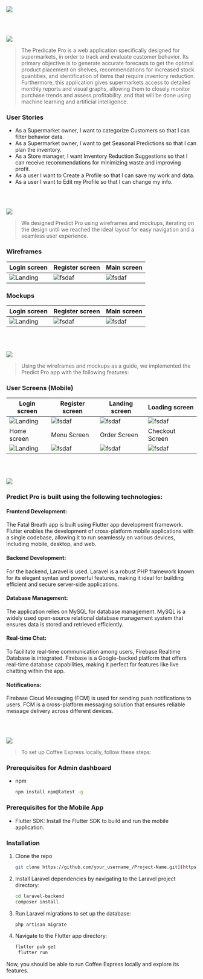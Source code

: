 <img src="./readme/title1.svg"/>

<br><br>

<!-- project philosophy -->
<img src="./readme/title2.svg"/>

> The Predicate Pro is a web application specifically designed for supermarkets, in order to track and evaluate customer behavior. Its primary objective is to generate accurate forecasts to get the optimal product placement on shelves, recommendations for increased stock quantities, and identification of items that require inventory reduction. Furthermore, this application gives supermarkets access to detailed monthly reports and visual graphs, allowing them to closely monitor purchase trends and assess profitability. and that will be done using machine learning and artificial intelligence.

### User Stories
- As a Supermarket owner, I want to categorize Customers so that I can filter behavior data.
- As a Supermarket owner, I want to get Seasonal Predictions so that I can plan the inventory.
- As a Store manager, I want Inventory Reduction Suggestions so that I can receive recommendations for minimizing waste and improving profit.
- As a user I want to Create a Profile so that I can save my work and data.
- As a user I want to Edit my Profile so that I can change my info.


<br><br>

<!-- Prototyping -->
<img src="./readme/title3.svg"/>

> We designed Predict Pro using wireframes and mockups, iterating on the design until we reached the ideal layout for easy navigation and a seamless user experience.

### Wireframes
| Login screen  | Register screen |  Main screen |
| ---| ---| ---|
| ![Landing](./readme/demo/Wphonesignin.png) | ![fsdaf](./readme/demo/Wphonesignup.png) | ![fsdaf](./readme/demo/Wphonedashboard.png) |

### Mockups
| Login screen  | Register screen |  Main screen |
| ---| ---| ---|
| ![Landing](./readme/demo/Login.png) | ![fsdaf](./readme/demo/Signup.png) | ![fsdaf](./readme/demo/phonedashboard.png) |

<br><br>

<!-- Implementation -->
<img src="./readme/title4.svg"/>

> Using the wireframes and mockups as a guide, we implemented the Predict Pro app with the following features:

### User Screens (Mobile)
| Login screen  | Register screen | Landing screen | Loading screen |
| ---| ---| ---| ---|
| ![Landing](./readme/demo/Rloginpage.jpg) | ![fsdaf](./readme/demo/RregisterScreen.jpg) | ![fsdaf](./readme/demo/Rlandingpage.jpg) | ![fsdaf](./readme/demo/Mdash.jpg) |
| Home screen  | Menu Screen | Order Screen | Checkout Screen |
| ![Landing](./readme/demo/GIFs/ezgif.com-gif-maker.gif) | ![fsdaf](./readme/demo/GIFs/ezgif.com-gif-maker(1).gif) | ![fsdaf](./readme/demo/GIFs/ezgif.com-gif-maker(2).gif) | ![fsdaf](./readme/demo/GIFs/ezgif.com-video-to-gif.gif) |



<br><br>

<!-- Tech stack -->
<img src="./readme/title5.svg"/>

###  Predict Pro is built using the following technologies:

#### Frontend Development:
The Fatal Breath app is built using Flutter app development framework. Flutter enables the development of cross-platform mobile applications with a single codebase, allowing it to run seamlessly on various devices, including mobile, desktop, and web.

#### Backend Development:
For the backend, Laravel is used. Laravel is a robust PHP framework known for its elegant syntax and powerful features, making it ideal for building efficient and secure server-side applications.

#### Database Management:
The application relies on MySQL for database management. MySQL is a widely used open-source relational database management system that ensures data is stored and retrieved efficiently.

#### Real-time Chat:
To facilitate real-time communication among users, Firebase Realtime Database is integrated. Firebase is a Google-backed platform that offers real-time database capabilities, making it perfect for features like live chatting within the app.

#### Notifications:
Firebase Cloud Messaging (FCM) is used for sending push notifications to users. FCM is a cross-platform messaging solution that ensures reliable message delivery across different devices.

<br><br>

<!-- How to run -->
<img src="./readme/title6.svg"/>

> To set up Coffee Express locally, follow these steps:

### Prerequisites for Admin dashboard

* npm
  ```sh
  npm install npm@latest -g
  ```

### Prerequisites for the Mobile App
*  Flutter SDK: Install the Flutter SDK to build and run the mobile application.

### Installation


1. Clone the repo
   ```sh
   git clone https://github.com/your_username_/Project-Name.git](https://github.com/sally-AH/predict_pro_app.git
   ```
2. Install Laravel dependencies by navigating to the Laravel project directory:
   ```sh
   cd laravel-backend
   composer install
   ```
3. Run Laravel migrations to set up the database:
   ```js
   php artisan migrate
   ```
4. Navigate to the Flutter app directory:
   ```sh
   flutter pub get
    flutter run
   ```

Now, you should be able to run Coffee Express locally and explore its features.
